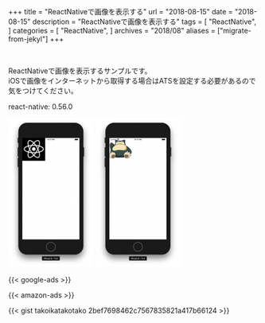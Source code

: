 +++
title = "ReactNativeで画像を表示する"
url = "2018-08-15"
date = "2018-08-15"
description = "ReactNativeで画像を表示する"
tags = [
    "ReactNative",
]
categories = [
    "ReactNative",
]
archives = "2018/08"
aliases = ["migrate-from-jekyl"]
+++

<br>

ReactNativeで画像を表示するサンプルです。  
iOSで画像をインターネットから取得する場合はATSを設定する必要があるので気をつけてください。  

react-native: 0.56.0

![alt](1.png)
![alt](2.png)

<!-- Google Ads -->
{{< google-ads >}}

<!-- Amazon Ads -->
{{< amazon-ads >}}

{{< gist takoikatakotako 2bef7698462c7567835821a417b66124 >}}
